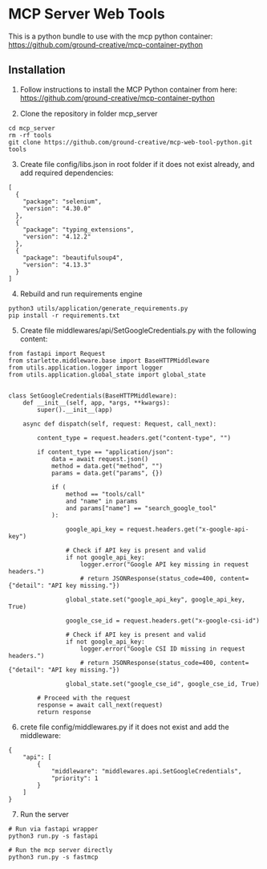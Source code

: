 # MCP Server Web Tools

This is a python bundle to use with the mcp python container:
https://github.com/ground-creative/mcp-container-python

## Installation

1. Follow instructions to install the MCP Python container from here:
   https://github.com/ground-creative/mcp-container-python

2. Clone the repository in folder mcp_server

```
cd mcp_server
rm -rf tools
git clone https://github.com/ground-creative/mcp-web-tool-python.git tools
```

3. Create file config/libs.json in root folder if it does not exist already, and add required dependencies:

```
[
  {
    "package": "selenium",
    "version": "4.30.0"
  },
  {
    "package": "typing_extensions",
    "version": "4.12.2"
  },
  {
    "package": "beautifulsoup4",
    "version": "4.13.3"
  }
]
```

4. Rebuild and run requirements engine

```
python3 utils/application/generate_requirements.py
pip install -r requirements.txt
```

5. Create file middlewares/api/SetGoogleCredentials.py with the following content:

```
from fastapi import Request
from starlette.middleware.base import BaseHTTPMiddleware
from utils.application.logger import logger
from utils.application.global_state import global_state


class SetGoogleCredentials(BaseHTTPMiddleware):
    def __init__(self, app, *args, **kwargs):
        super().__init__(app)

    async def dispatch(self, request: Request, call_next):

        content_type = request.headers.get("content-type", "")

        if content_type == "application/json":
            data = await request.json()
            method = data.get("method", "")
            params = data.get("params", {})

            if (
                method == "tools/call"
                and "name" in params
                and params["name"] == "search_google_tool"
            ):

                google_api_key = request.headers.get("x-google-api-key")

                # Check if API key is present and valid
                if not google_api_key:
                    logger.error("Google API key missing in request headers.")
                    # return JSONResponse(status_code=400, content={"detail": "API key missing."})

                global_state.set("google_api_key", google_api_key, True)

                google_cse_id = request.headers.get("x-google-csi-id")

                # Check if API key is present and valid
                if not google_api_key:
                    logger.error("Google CSI ID missing in request headers.")
                    # return JSONResponse(status_code=400, content={"detail": "API key missing."})

                global_state.set("google_cse_id", google_cse_id, True)

        # Proceed with the request
        response = await call_next(request)
        return response

```

6. crete file config/middlewares.py if it does not exist and add the middleware:

```
{
    "api": [
        {
            "middleware": "middlewares.api.SetGoogleCredentials",
            "priority": 1
        }
    ]
}
```

7. Run the server

```
# Run via fastapi wrapper
python3 run.py -s fastapi

# Run the mcp server directly
python3 run.py -s fastmcp
```

